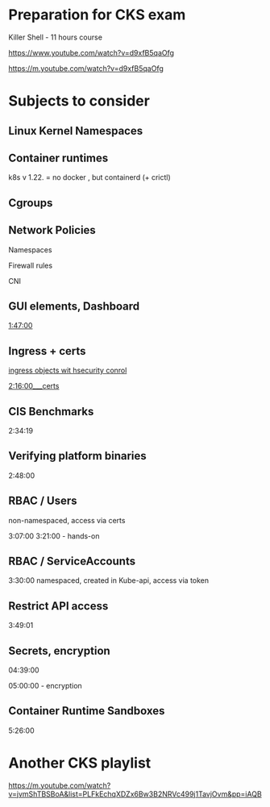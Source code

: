 # Preparation for CKS exam


Killer Shell - 11 hours course

https://www.youtube.com/watch?v=d9xfB5qaOfg

https://m.youtube.com/watch?v=d9xfB5qaOfg




# Subjects to consider


## Linux Kernel Namespaces


## Container runtimes
k8s v 1.22. = no docker , but containerd (+ crictl)


## Cgroups

## Network Policies

Namespaces

Firewall rules

CNI


## GUI elements, Dashboard

[1:47:00](https://youtu.be/d9xfB5qaOfg?feature=shared&t=6414)


## Ingress + certs

[ingress objects wit hsecurity conrol](https://youtu.be/d9xfB5qaOfg?feature=shared&t=7370)

[2:16:00___certs](https://youtu.be/d9xfB5qaOfg?feature=shared&t=8185)




## CIS Benchmarks 
2:34:19



## Verifying platform binaries

2:48:00 




## RBAC / Users

non-namespaced, access via certs

3:07:00 
3:21:00 - hands-on


## RBAC / ServiceAccounts

3:30:00 namespaced, created in Kube-api, access via token



## Restrict API access 

3:49:01







## Secrets, encryption

04:39:00   

05:00:00 - encryption


## Container Runtime Sandboxes
5:26:00 


# Another CKS playlist

https://m.youtube.com/watch?v=jvmShTBSBoA&list=PLFkEchqXDZx6Bw3B2NRVc499j1TavjOvm&pp=iAQB



